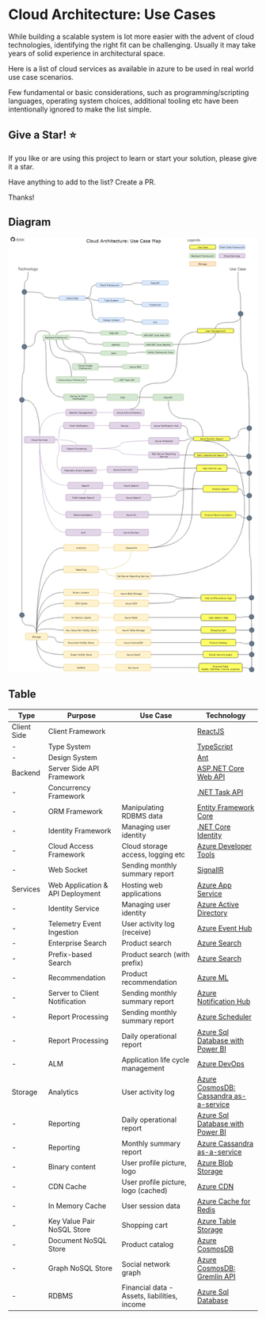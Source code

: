 # Cloud Architecture: Use Cases

While building a scalable system is lot more easier with the advent of cloud technologies, identifying the right fit can be challenging. Usually it may take years of solid experience in architectural space. 

Here is a list of cloud services as available in azure to be used in real world use case scenarios.

Few fundamental or basic considerations, such as programming/scripting languages, operating system choices, additional tooling etc have been intentionally ignored to make the list simple.

## Give a Star! :star:

If you like or are using this project to learn or start your solution, please give it a star. 

Have anything to add to the list? Create a PR. 

Thanks!

## Diagram

![Awesome Cloud Architecture](awesome-cloud-architecture.png)

## Table

| Type        | Purpose                              | Use Case                                     | Technology                             
|-------------|--------------------------------------|----------------------------------------------|----------------------------------------
| Client Side | Client Framework                     |                                              | [ReactJS](http://reactjs.org)	                             
| -           | Type System                          |                                              | [TypeScript](https://www.typescriptlang.org)                             
| -           | Design System                        |                                              | [Ant](https://ant.design)                                    
| Backend     | Server Side API Framework            |                                              | [ASP.NET Core Web API](https://docs.microsoft.com/en-us/aspnet/core/web-api)                        
| -           | Concurrency Framework                |                                              | [.NET Task API](https://docs.microsoft.com/en-us/dotnet/standard/parallel-programming/task-based-asynchronous-programming)                          |
| -           | ORM Framework     					 | Manipulating RDBMS data 						| [Entity Framework Core](https://docs.microsoft.com/en-us/ef/core/)                     
| -           | Identity Framework  				 | Managing user identity						| [.NET Core Identity](https://docs.microsoft.com/en-us/aspnet/core/security/authentication/identity)                     
| -           | Cloud Access Framework               | Cloud storage access, logging etc            | [Azure Developer Tools](https://azure.microsoft.com/en-us/tools/)
| -           | Web Socket                           | Sending monthly summary report               | [SignalIR](https://dotnet.microsoft.com/apps/aspnet/real-time)
| Services    | Web Application & API Deployment     | Hosting web applications                     | [Azure App Service](https://azure.microsoft.com/en-us/services/app-service/)
| -			  | Identity Service			         | Managing user identity                       | [Azure Active Directory](https://docs.microsoft.com/en-us/azure/active-directory/fundamentals/active-directory-whatis)
| -			  | Telemetry Event Ingestion            | User activity log (receive)                  | [Azure Event Hub](https://azure.microsoft.com/en-us/services/event-hubs/)
| -           | Enterprise Search                    | Product search                               | [Azure Search](https://azure.microsoft.com/en-us/services/search/)
| -           | Prefix-based Search                  | Product search (with prefix)                 | [Azure Search](https://azure.microsoft.com/en-us/services/search/)
| -           | Recommendation                       | Product recommendation                       | [Azure ML](https://azure.microsoft.com/en-us/services/machine-learning-service/)
| -           | Server to Client Notification        | Sending monthly summary report               | [Azure Notification Hub](https://azure.microsoft.com/en-us/services/notification-hubs/)                 
| -           | Report Processing		    		 | Sending monthly summary report               | [Azure Scheduler](https://azure.microsoft.com/en-us/services/scheduler/)                        
| -           | Report Processing                    | Daily operational report                     | [Azure Sql Database with Power BI](https://docs.microsoft.com/en-us/power-bi/service-azure-and-power-bi#azure-sql-database-and-power-bi)
| -           | ALM                                  | Application life cycle management            | [Azure DevOps](https://azure.microsoft.com/en-us/services/devops/)                           
| Storage     | Analytics				             | User activity log			                | [Azure CosmosDB: Cassandra as-a-service](https://azure.microsoft.com/en-us/blog/dear-cassandra-developers-welcome-to-azure-cosmosdb/)                             
| -           | Reporting                            | Daily operational report                     | [Azure Sql Database with Power BI](https://docs.microsoft.com/en-us/power-bi/service-azure-and-power-bi#azure-sql-database-and-power-bi)
| -           | Reporting                            | Monthly summary report                     	| [Azure Cassandra as-a-service](https://azure.microsoft.com/en-us/blog/dear-cassandra-developers-welcome-to-azure-cosmosdb/)                             
| -           | Binary content                       | User profile picture, logo                   | [Azure Blob Storage](https://azure.microsoft.com/en-us/services/storage/blobs/)                     
| -           | CDN Cache                            | User profile picture, logo (cached)          | [Azure CDN](https://azure.microsoft.com/en-us/services/cdn/)
| -           | In Memory Cache                      | User session data                            | [Azure Cache for Redis](https://azure.microsoft.com/en-us/services/cache/)
| -           | Key Value Pair NoSQL Store           | Shopping cart                                | [Azure Table Storage](https://azure.microsoft.com/en-us/services/storage/tables/)
| -           | Document NoSQL Store                 | Product catalog                              | [Azure CosmosDB](https://docs.microsoft.com/en-us/azure/cosmos-db/introduction)
| -           | Graph NoSQL Store                    | Social network graph                         | [Azure CosmosDB: Gremlin API](https://docs.microsoft.com/en-us/azure/cosmos-db/graph-introduction)
| -           | RDBMS 			                     | Financial data - Assets, liabilities, income | [Azure Sql Database](https://azure.microsoft.com/en-us/services/sql-database/)                   
